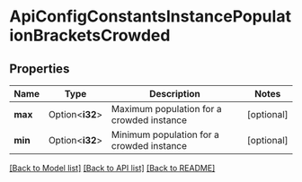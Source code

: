 # ApiConfigConstantsInstancePopulationBracketsCrowded

## Properties

Name | Type | Description | Notes
------------ | ------------- | ------------- | -------------
**max** | Option<**i32**> | Maximum population for a crowded instance | [optional]
**min** | Option<**i32**> | Minimum population for a crowded instance | [optional]

[[Back to Model list]](../README.md#documentation-for-models) [[Back to API list]](../README.md#documentation-for-api-endpoints) [[Back to README]](../README.md)


